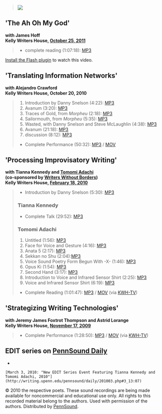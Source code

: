   
  

> [![](http://aphasic-letters.com/edit/badge.png)](http://aphasic-letters.com/edit/)

  

'The Ah Oh My God'
------------------

**with James Hoff  
Kelly Writers House, [October 25, 2011](http://writing.upenn.edu/wh/calendar/1011.php#25)**

> -   complete reading (1:07:18): [MP3](http://media.sas.upenn.edu/pennsound/groups/Edit/Hoff_10-25-2011/Hoff-James_Processing-Improvisatory-Writing-Technologies_KWH-UPenn_10-25-2011.mp3)

[Install the Flash plugin](http://get.adobe.com/flashplayer/) to watch this video.

  
  

'Translating Information Networks'
----------------------------------

**with Alejandro Crawford  
Kelly Writers House, October 20, 2010**

> 1.  Introduction by Danny Snelson (4:22): [MP3](http://media.sas.upenn.edu/pennsound/groups/Edit/Crawford_10-20-2010/Crawford-Alejandro_01_Intro-Snelson_EDIT_KWH-UPenn_10-20-2010.mp3)
> 2.  Avanum (3:20): [MP3](http://media.sas.upenn.edu/pennsound/groups/Edit/Crawford_10-20-2010/Crawford-Alejandro_02_Avanum_EDIT_KWH-UPenn_10-20-2010.mp3)
> 3.  Traces of Gold, from *Morpheu* (2:18): [MP3](http://media.sas.upenn.edu/pennsound/groups/Edit/Crawford_10-20-2010/Crawford-Alejandro_03_Traces-of-Gold_EDIT_KWH-UPenn_10-20-2010.mp3)
> 4.  Sailormouth, from *Morpheu* (5:35): [MP3](http://media.sas.upenn.edu/pennsound/groups/Edit/Crawford_10-20-2010/Crawford-Alejandro_04_Sailormouth_EDIT_KWH-UPenn_10-20-2010.mp3)
> 5.  Wasted, with Danny Snelson and Steve McLaughlin (4:38): [MP3](http://media.sas.upenn.edu/pennsound/groups/Edit/Crawford_10-20-2010/Crawford-Alejandro_05_Wasted_EDIT_KWH-UPenn_10-20-2010.mp3)
> 6.  Avanum (21:18): [MP3](http://media.sas.upenn.edu/pennsound/groups/Edit/Crawford_10-20-2010/Crawford-Alejandro_06_Avanum_EDIT_KWH-UPenn_10-20-2010.mp3)
> 7.  discussion (8:12): [MP3](http://media.sas.upenn.edu/pennsound/groups/Edit/Crawford_10-20-2010/Crawford-Alejandro_07_discussion_EDIT_KWH-UPenn_10-20-2010.mp3)
>
> -   Complete Performance (50:32): [MP3](http://media.sas.upenn.edu/pennsound/groups/Edit/Crawford_10-20-2010/Crawford-Alejandro_reading_EDIT_KWH-UPenn_10-20-2010.mp3) / [MOV](http://media.sas.upenn.edu/watch/102819)

'Processing Improvisatory Writing'
----------------------------------

**with Tianna Kennedy and [Tomomi Adachi](http://writing.upenn.edu/pennsound/x/Adachi.html)  
(co-sponsored by [Writers Without Borders](http://writing.upenn.edu/pennsound/x/Writers-Without-Borders.php))  
Kelly Writers House, [February 18, 2010](http://writing.upenn.edu/wh/calendar/0210.php#18)**

> -   Introduction by Danny Snelson (5:30): [MP3](http://media.sas.upenn.edu/pennsound/groups/Edit/Kennedy-Adachi_02-18-2010/Snelson-Danny_Introduction_EDIT_KWH-UPenn_02-18-2010.mp3)
>
> ### Tianna Kennedy
>
> -   Complete Talk (29:52): [MP3](http://media.sas.upenn.edu/pennsound/groups/Edit/Kennedy-Adachi_02-18-2010/Kennedy-Tianna_Complete-Reading_EDIT_KWH-UPenn_02-18-2010.mp3)
>
> ### Tomomi Adachi
>
> 1.  Untitled (1:56): [MP3](http://media.sas.upenn.edu/pennsound/groups/Edit/Kennedy-Adachi_02-18-2010/Adachi-Tomomi_01_Untitled_EDIT_KWH-UPenn_02-18-2010.mp3)
> 2.  Face for Voice and Gesture (4:16): [MP3](http://media.sas.upenn.edu/pennsound/groups/Edit/Kennedy-Adachi_02-18-2010/Adachi-Tomomi_02_Face-For-Voice-And-Gesture_EDIT_KWH-UPenn_02-18-2010.mp3)
> 3.  Anata 5 (2:17): [MP3](http://media.sas.upenn.edu/pennsound/groups/Edit/Kennedy-Adachi_02-18-2010/Adachi-Tomomi_03_Anata-5_EDIT_KWH-UPenn_02-18-2010.mp3)
> 4.  Sekkan no Shu (2:04):[MP3](http://media.sas.upenn.edu/pennsound/groups/Edit/Kennedy-Adachi_02-18-2010/Adachi-Tomomi_04_Sekkan-No-Shu_EDIT_KWH-UPenn_02-18-2010.mp3)
> 5.  Voice Sound Poetry Form Begun With -X- (1:46): [MP3](http://media.sas.upenn.edu/pennsound/groups/Edit/Kennedy-Adachi_02-18-2010/Adachi-Tomomi_05_Voice-Sound-Poetry-Form-Begun-With-X_EDIT_KWH-UPenn_02-18-2010.mp3)
> 6.  Opus Ki (1:54): [MP3](http://media.sas.upenn.edu/pennsound/groups/Edit/Kennedy-Adachi_02-18-2010/Adachi-Tomomi_06_Opus-Ki_EDIT_KWH-UPenn_02-18-2010.mp3)
> 7.  Second Hand (3:17): [MP3](http://media.sas.upenn.edu/pennsound/groups/Edit/Kennedy-Adachi_02-18-2010/Adachi-Tomomi_07_Second-Hand_EDIT_KWH-UPenn_02-18-2010.mp3)
> 8.  Introduction to Voice and Infrared Sensor Shirt (2:25): [MP3](http://media.sas.upenn.edu/pennsound/groups/Edit/Kennedy-Adachi_02-18-2010/Adachi-Tomomi_08_Introduction-Voice-Infrared-Shirt_EDIT_KWH-UPenn_02-18-2010.mp3)
> 9.  Voice and Infrared Sensor Shirt (6:19): [MP3](http://media.sas.upenn.edu/pennsound/groups/Edit/Kennedy-Adachi_02-18-2010/Adachi-Tomomi_09_Voice-And-Infrared-Shirt_EDIT_KWH-UPenn_02-18-2010.mp3)
>
> -   Complete Reading (1:01:47): [MP3](http://media.sas.upenn.edu/pennsound/groups/Edit/Kennedy-Adachi_02-18-2010/Adachi_&_Kennedy_EDIT_KWH-UPenn_02-18-2010.mp3) / [MOV](http://writing.upenn.edu/?watch=writershouse/10A/Adachi_and_Kennedy_EDIT_KWH-UPenn_02-18-2010.mov) (via [KWH-TV](http://writing.upenn.edu/wh/multimedia/tv/))

  

'Strategizing Writing Technologies'
-----------------------------------

**with Jeremy James Foxtrot Thompson and Astrid Lorange  
Kelly Writers House, [November 17, 2009](http://writing.upenn.edu/wh/calendar/1109.php#17)**

> -   Complete Performance (1:28:50): [MP3](http://media.sas.upenn.edu/pennsound/groups/Edit/Thompson-Jeremy-James_Edit_KWH-UPenn_11-17-09.mp3) / [MOV](http://writing.upenn.edu/?watch=writershouse/09C/Thompson-Jeremy-James_Edit_KWH-UPenn_11-17-09.mov) (via [KWH-TV](http://writing.upenn.edu/wh/multimedia/tv/))

  

EDIT series on [PennSound Daily](http://writing.upenn.edu/pennsound/daily)
--------------------------------------------------------------------------

-   

    [March 3, 2010: "New EDIT Series Event Featuring Tianna Kennedy and Tomomi Adachi, 2010"](http://writing.upenn.edu/pennsound/daily/201003.php#3_13:07)

  
  

© 2010 the respective poets. These sound recordings are being made available for noncommercial and
educational use only. All rights to this recorded material belong to the authors. Used with permission of the authors.
Distributed by [PennSound](http://writing.upenn.edu/pennsound).
